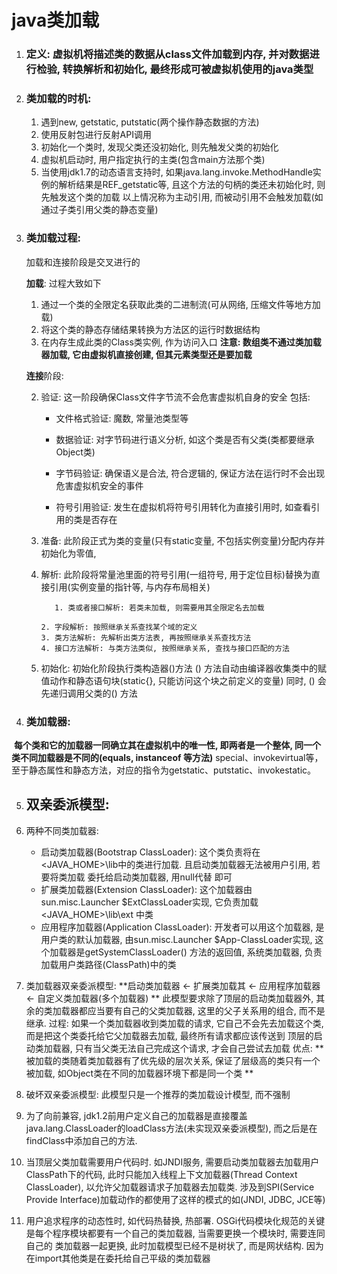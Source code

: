 # java类加载

1. ### 定义: 虚拟机将描述类的数据从class文件加载到内存, 并对数据进行检验, 转换解析和初始化, 最终形成可被虚拟机使用的java类型

2. ### 类加载的时机: 
   1. 遇到new, getstatic, putstatic(两个操作静态数据的方法)
   2. 使用反射包进行反射API调用
   3. 初始化一个类时, 发现父类还没初始化, 则先触发父类的初始化
   4. 虚拟机启动时, 用户指定执行的主类(包含main方法那个类)
   5. 当使用jdk1.7的动态语言支持时, 如果java.lang.invoke.MethodHandle实例的解析结果是REF_getstatic等,
       且这个方法的句柄的类还未初始化时, 则先触发这个类的加载
以上情况称为主动引用, 而被动引用不会触发加载(如通过子类引用父类的静态变量)

3. ### 类加载过程:
   加载和连接阶段是交叉进行的

   **加载**: 过程大致如下

   1. 通过一个类的全限定名获取此类的二进制流(可从网络, 压缩文件等地方加载)
   2. 将这个类的静态存储结果转换为方法区的运行时数据结构
   3. 在内存生成此类的Class类实例, 作为访问入口
   **注意: 数组类不通过类加载器加载, 它由虚拟机直接创建, 但其元素类型还是要加载**

   **连接**阶段:

   2. 验证: 这一阶段确保Class文件字节流不会危害虚拟机自身的安全
            包括: 

        - 文件格式验证: 魔数, 常量池类型等

        - 数据验证: 对字节码进行语义分析, 如这个类是否有父类(类都要继承Object类)

        - 字节码验证: 确保语义是合法, 符合逻辑的, 保证方法在运行时不会出现危害虚拟机安全的事件
        - 符号引用验证: 发生在虚拟机将符号引用转化为直接引用时, 如查看引用的类是否存在
   3. 准备: 此阶段正式为类的变量(只有static变量, 不包括实例变量)分配内存并初始化为零值,
   4. 解析: 此阶段将常量池里面的符号引用(一组符号, 用于定位目标)替换为直接引用(实例变量的指针等, 与内存布局相关)
         
             1. 类或者接口解析: 若类未加载, 则需要用其全限定名去加载
         
          2. 字段解析: 按照继承关系查找某个域的定义
          3. 类方法解析: 先解析出类方法表, 再按照继承关系查找方法
          4. 接口方法解析: 与类方法类似, 按照继承关系, 查找与接口匹配的方法
   5. 初始化: 初始化阶段执行类构造器<clinit>()方法
       <clinit>() 方法自动由编译器收集类中的赋值动作和静态语句块(static{}, 只能访问这个块之前定义的变量)
       同时, <clinit>() 会先递归调用父类的<clinit>() 方法

4.  ### 类加载器:
   ​    **每个类和它的加载器一同确立其在虚拟机中的唯一性, 即两者是一个整体, 同一个类不同加载器是不同的(equals, instanceof 等方法)**
   special、invokevirtual等，至于静态属性和静态方法，对应的指令为getstatic、putstatic、invokestatic。

5.  ## 双亲委派模型:
  1. 两种不同类加载器:
     - 启动类加载器(Bootstrap ClassLoader): 这个类负责将在<JAVA_HOME>\lib中的类进行加载. 且启动类加载器无法被用户引用, 若要将类加载
                                            委托给启动类加载器, 用null代替 即可
     - 扩展类加载器(Extension ClassLoader): 这个加载器由sun.misc.Launcher $ExtClassLoader实现, 它负责加载<JAVA_HOME>\lib\ext 中类
     - 应用程序加载器(Application ClassLoader): 开发者可以用这个加载器, 是用户类的默认加载器, 由sun.misc.Launcher $App-ClassLoader实现,
                                            这个加载器是getSystemClassLoader() 方法的返回值, 系统类加载器, 负责加载用户类路径(ClassPath)中的类

  2. 类加载器双亲委派模型:
      **启动类加载器 <- 扩展类加载其 <- 应用程序加载器 <-  自定义类加载器(多个加载器) **
      此模型要求除了顶层的启动类加载器外, 其余的类加载器都应当要有自己的父类加载器, 这里的父子关系用的组合, 而不是继承.
      过程: 如果一个类加载器收到类加载的请求, 它自己不会先去加载这个类, 而是把这个类委托给它父加载器去加载, 最终所有请求都应该传送到
         顶层的启动类加载器, 只有当父类无法自己完成这个请求, 才会自己尝试去加载
      优点: ** 被加载的类随着类加载器有了优先级的层次关系, 保证了层级高的类只有一个被加载, 如Object类在不同的加载器环境下都是同一个类 **
  3. 破坏双亲委派模型: 
      此模型只是一个推荐的类加载设计模型, 而不强制
   1. 为了向前兼容, jdk1.2前用户定义自己的加载器是直接覆盖java.lang.ClassLoader的loadClass方法(未实现双亲委派模型), 而之后是在findClass中添加自己的方法.
   2. 当顶层父类加载需要用户代码时. 如JNDI服务, 需要启动类加载器去加载用户ClassPath下的代码, 此时只能加入线程上下文加载器(Thread Context ClassLoader),
      以允许父加载器请求子加载器去加载类. 涉及到SPI(Service Provide Interface)加载动作的都使用了这样的模式的如(JNDI, JDBC, JCE等)
   3. 用户追求程序的动态性时, 如代码热替换, 热部署. OSGi代码模块化规范的关键是每个程序模块都要有一个自己的类加载器, 当需要更换一个模块时, 需要连同自己的
      类加载器一起更换, 此时加载模型已经不是树状了, 而是网状结构. 因为在import其他类是在委托给自己平级的类加载器
